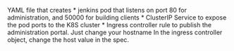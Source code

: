 YAML file that creates
	* jenkins pod that listens on port 80 for administration, and 50000 for building clients
	* ClusterIP Service to expose the pod ports to the K8S cluster
	* Ingress controller rule to publish the administration portal. Just change your hostname In the ingress controller object, change the host value in the spec.
